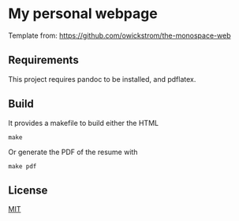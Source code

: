 # My personal webpage

Template from: https://github.com/owickstrom/the-monospace-web

## Requirements

This project requires pandoc to be installed, and pdflatex.

## Build
It provides a makefile to build either the HTML
```
make
```

Or generate the PDF of the resume with

```
make pdf
```

## License

[MIT](LICENSE.md)

